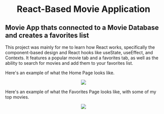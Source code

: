 <h1 align="center">React-Based Movie Application</h1>
<h2>Movie App thats connected to a Movie Database and creates a favorites list</h2>
<p>This project was mainly for me to learn how React works, specifically the component-based design and React hooks like useState, useEffect, and Contexts. It features a popular movie tab and a favorites tab, as well as the ability to search for movies and add them to your favorites list. </p>

<p>Here's an example of what the Home Page looks like.</p>
<div align="center">
  <img src="https://i.imgur.com/17K0InC.png"  />
</div>

<p>Here's an example of what the Favorites Page looks like, with some of my top movies.</p>
<div align="center">
  <img src="https://i.imgur.com/kUFSMcX.png"  />
</div>
